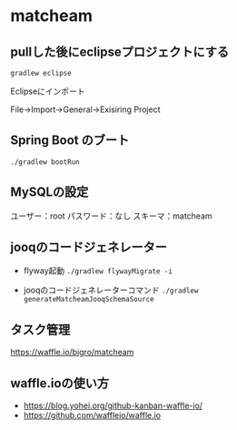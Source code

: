 # matcheam

## pullした後にeclipseプロジェクトにする

`gradlew eclipse`

Eclipseにインポート

File->Import->General->Exisiring Project

## Spring Boot のブート

`./gradlew bootRun`

## MySQLの設定

ユーザー：root
パスワード：なし
スキーマ：matcheam

## jooqのコードジェネレーター

- flyway起動
`./gradlew flywayMigrate -i`

- jooqのコードジェネレーターコマンド
`./gradlew generateMatcheamJooqSchemaSource`

## タスク管理

https://waffle.io/bigro/matcheam

## waffle.ioの使い方

- https://blog.yohei.org/github-kanban-waffle-io/
- https://github.com/waffleio/waffle.io
